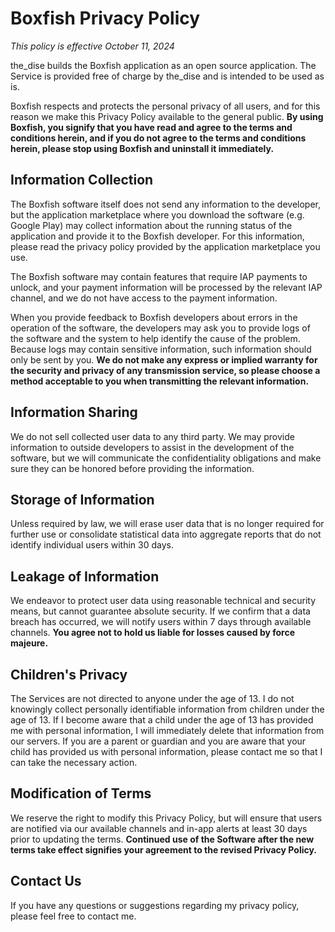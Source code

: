 # Boxfish Privacy Policy

_This policy is effective October 11, 2024_

the_dise builds the Boxfish application as an open source application. The Service is provided free of charge by the_dise and is intended to be used as is.

Boxfish respects and protects the personal privacy of all users, and for this reason we make this Privacy Policy available to the general public. **By using Boxfish, you signify that you have read and agree to the terms and conditions herein, and if you do not agree to the terms and conditions herein, please stop using Boxfish and uninstall it immediately.**

## Information Collection

The Boxfish software itself does not send any information to the developer, but the application marketplace where you download the software (e.g. Google Play) may collect information about the running status of the application and provide it to the Boxfish developer. For this information, please read the privacy policy provided by the application marketplace you use.

The Boxfish software may contain features that require IAP payments to unlock, and your payment information will be processed by the relevant IAP channel, and we do not have access to the payment information.

When you provide feedback to Boxfish developers about errors in the operation of the software, the developers may ask you to provide logs of the software and the system to help identify the cause of the problem. Because logs may contain sensitive information, such information should only be sent by you.
**We do not make any express or implied warranty for the security and privacy of any transmission service, so please choose a method acceptable to you when transmitting the relevant information.**

## Information Sharing

We do not sell collected user data to any third party. We may provide information to outside developers to assist in the development of the software, but we will communicate the confidentiality obligations and make sure they can be honored before providing the information.

## Storage of Information

Unless required by law, we will erase user data that is no longer required for further use or consolidate statistical data into aggregate reports that do not identify individual users within 30 days.

## Leakage of Information

We endeavor to protect user data using reasonable technical and security means, but cannot guarantee absolute security. If we confirm that a data breach has occurred, we will notify users within 7 days through available channels. **You agree not to hold us liable for losses caused by force majeure.**

## Children's Privacy

The Services are not directed to anyone under the age of 13. I do not knowingly collect personally identifiable information from children under the age of 13. If I become aware that a child under the age of 13 has provided me with personal information, I will immediately delete that information from our servers. If you are a parent or guardian and you are aware that your child has provided us with personal information, please contact me so that I can take the necessary action.

## Modification of Terms

We reserve the right to modify this Privacy Policy, but will ensure that users are notified via our available channels and in-app alerts at least 30 days prior to updating the terms. **Continued use of the Software after the new terms take effect signifies your agreement to the revised Privacy Policy.**

## Contact Us

If you have any questions or suggestions regarding my privacy policy, please feel free to contact me.